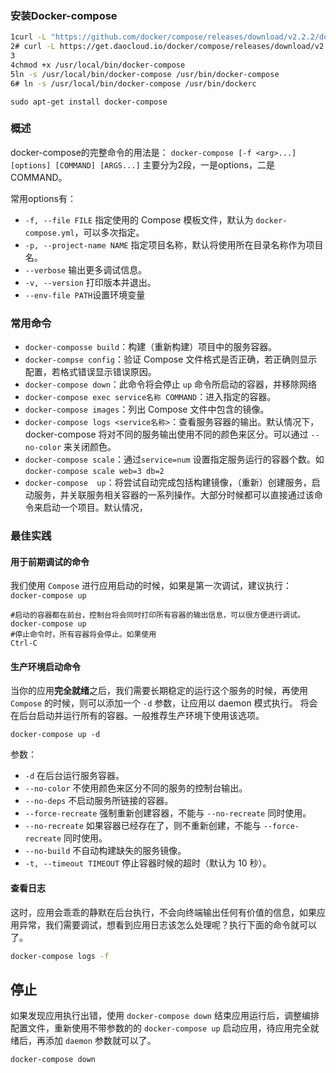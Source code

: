 ### 安装Docker-compose

```bash
1curl -L "https://github.com/docker/compose/releases/download/v2.2.2/docker-compose-$(uname -s)-$(uname -m)" -o /usr/local/bin/docker-compose
2# curl -L https://get.daocloud.io/docker/compose/releases/download/v2.4.1/docker-compose-`uname -s`-`uname -m` > /usr/local/bin/docker-compose
3
4chmod +x /usr/local/bin/docker-compose
5ln -s /usr/local/bin/docker-compose /usr/bin/docker-compose
6# ln -s /usr/local/bin/docker-compose /usr/bin/dockerc
```

```shell
sudo apt-get install docker-compose
```
### 概述 

docker-compose的完整命令的用法是：
`docker-compose [-f <arg>...] [options] [COMMAND] [ARGS...]` 
主要分为2段，一是options，二是COMMAND。

常用options有：
- `-f, --file FILE` 指定使用的 Compose 模板文件，默认为 `docker-compose.yml`，可以多次指定。
- `-p, --project-name NAME` 指定项目名称，默认将使用所在目录名称作为项目名。
- `--verbose` 输出更多调试信息。
- `-v, --version` 打印版本并退出。
- `--env-file PATH`设置环境变量

### 常用命令
-  `docker-composse build`：构建（重新构建）项目中的服务容器。
- `docker-compse config`：验证 Compose 文件格式是否正确，若正确则显示配置，若格式错误显示错误原因。
- `docker-compose down`：此命令将会停止 `up` 命令所启动的容器，并移除网络
- `docker-compose exec service名称 COMMAND`：进入指定的容器。
- `docker-compose images`：列出 Compose 文件中包含的镜像。
- `docker-compose logs <service名称>`：查看服务容器的输出。默认情况下，docker-compose 将对不同的服务输出使用不同的颜色来区分。可以通过 `--no-color` 来关闭颜色。
- `docker-compose scale`：通过`service=num` 设置指定服务运行的容器个数。如`docker-compose scale web=3 db=2`
- `docker-compose  up`：将尝试自动完成包括构建镜像，（重新）创建服务，启动服务，并关联服务相关容器的一系列操作。大部分时候都可以直接通过该命令来启动一个项目。默认情况，
### 最佳实践

#### 用于前期调试的命令
我们使用 `Compose` 进行应用启动的时候，如果是第一次调试，建议执行：
`docker-compose up`
  ``` docker
  #启动的容器都在前台，控制台将会同时打印所有容器的输出信息，可以很方便进行调试。
  docker-compose up
  #停止命令时，所有容器将会停止。如果使用
  Ctrl-C 
  ```

#### 生产环境启动命令
当你的应用**完全就绪**之后，我们需要长期稳定的运行这个服务的时候，再使用 `Compose` 的时候，则可以添加一个 `-d` 参数，让应用以 daemon 模式执行。
将会在后台启动并运行所有的容器。一般推荐生产环境下使用该选项。
  ``` docker
  docker-compose up -d
```
参数：
 - `-d` 在后台运行服务容器。
 - `--no-color` 不使用颜色来区分不同的服务的控制台输出。
 - `--no-deps` 不启动服务所链接的容器。
 - `--force-recreate` 强制重新创建容器，不能与 `--no-recreate` 同时使用。
 - `--no-recreate` 如果容器已经存在了，则不重新创建，不能与 `--force-recreate` 同时使用。
 - `--no-build` 不自动构建缺失的服务镜像。
 - `-t, --timeout TIMEOUT` 停止容器时候的超时（默认为 10 秒）。

#### 查看日志
这时，应用会乖乖的静默在后台执行，不会向终端输出任何有价值的信息，如果应用异常，我们需要调试，想看到应用日志该怎么处理呢？执行下面的命令就可以了。
```bash
docker-compose logs -f
```

## 停止
如果发现应用执行出错，使用 `docker-compose down` 结束应用运行后，调整编排配置文件，重新使用不带参数的的 `docker-compose up` 启动应用，待应用完全就绪后，再添加 `daemon` 参数就可以了。
```docker 
docker-compose down
```
